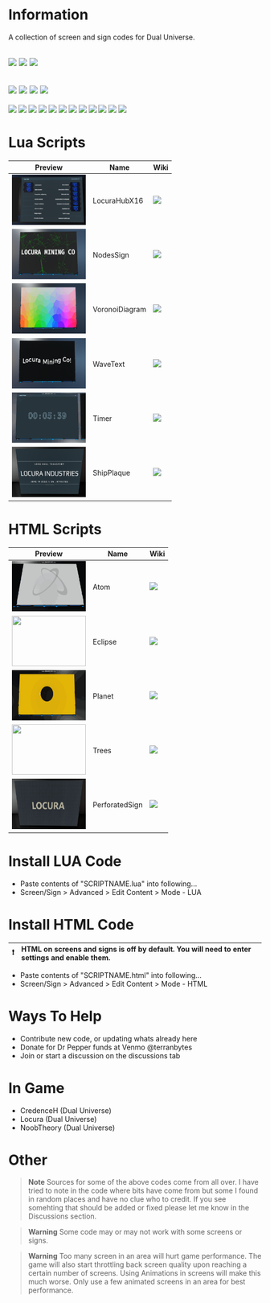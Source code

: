 # Information
A collection of screen and sign codes for Dual Universe. 

[![](https://img.shields.io/badge/DU-1.3.X-green?style=for-the-badge&logo=steam)](https://store.steampowered.com/app/2000270/Dual_Universe/)
[![](https://img.shields.io/badge/Maintained-YES-green?style=for-the-badge)](#)
![](https://komarev.com/ghpvc/?username=DU-Locura-Screens-And-Signs&style=for-the-badge)
---
[![](https://img.shields.io/badge/CODE-LUA-purple?style=for-the-badge&logo=lua)](#)
[![](https://img.shields.io/badge/CODE-HTML-blue?style=for-the-badge&logo=html5)](#)
[![](https://img.shields.io/badge/CODE-SVG-red?style=for-the-badge&logo=svg)](#)
[![](https://img.shields.io/badge/CODE-CSS-yellow?style=for-the-badge&logo=css3)](#)
---
[![](https://img.shields.io/github/issues/locuradu/DU-Locura-Screens-And-Signs?style=flat-square&label=ISSUES)](#)
[![](https://img.shields.io/github/issues-closed/locuradu/DU-Locura-Screens-And-Signs?style=flat-square&label=ISSUES)](#)
[![](https://img.shields.io/github/watchers/locuradu/DU-Locura-Screens-And-Signs?style=flat-square&label=WATCHERS)](#)
[![](https://img.shields.io/github/stars/locuradu/DU-Locura-Screens-And-Signs?style=flat-square&label=STARS)](#)
[![](https://img.shields.io/github/forks/locuradu/DU-Locura-Screens-And-Signs?style=flat-square&label=FORKS)](#)
[![](https://img.shields.io/github/commit-activity/m/locuradu/DU-Locura-Screens-And-Signs?style=flat-square&label=COMMIT%20ACTIVITY)](#)
[![](https://img.shields.io/github/discussions/locuradu/DU-Locura-Screens-And-Signs?label=DISCUSSIONS&style=flat-square)](#)
[![](https://img.shields.io/github/last-commit/locuradu/DU-Locura-Screens-And-Signs?label=LAST%20COMMIT&style=flat-square)](#)
[![](https://img.shields.io/github/contributors/locuradu/DU-Locura-Screens-And-Signs?label=CONTRIBUTORS&style=flat-square)](#)
[![](https://img.shields.io/github/releases/locuradu/DU-Locura-Screens-And-Signs?label=RELEASES&style=flat-square)](#)
[![](https://img.shields.io/github/repo-size/LocuraDU/DU-Locura-Screens-And-Signs?label=REPO%20SIZE&style=flat-square)](#)
[![](https://img.shields.io/github/license/LocuraDU/DU-Locura-Screens-And-Signs?label=LICENSE&style=flat-square)](#)

# Lua Scripts

| Preview  | Name | Wiki |
| ------------- | ------------- | ------------- |
| <img src="img/LocuraHubX16.png" height="100" width="147"> | LocuraHubX16 | [![](https://img.shields.io/badge/WIKI-LocuraHubX16-blue?style=for-the-badge)](https://github.com/LocuraDU/DU-Locura-Screens-And-Signs/wiki/LocuraHubX16) |
| <img src="img/NodesSign.png" height="100" width="147"> | NodesSign | [![](https://img.shields.io/badge/WIKI-NodesSign-blue?style=for-the-badge)](https://github.com/LocuraDU/DU-Locura-Screens-And-Signs/wiki/NodesSign) |
| <img src="img/VoronoiDiagram.png" height="100" width="147"> | VoronoiDiagram | [![](https://img.shields.io/badge/WIKI-VoronoiDiagram-blue?style=for-the-badge)](https://github.com/LocuraDU/DU-Locura-Screens-And-Signs/wiki/VoronoiDiagram) |
| <img src="img/WaveText.png" height="100" width="147"> | WaveText | [![](https://img.shields.io/badge/WIKI-WaveText-blue?style=for-the-badge)](https://github.com/LocuraDU/DU-Locura-Screens-And-Signs/wiki/WaveText.lua) |
| <img src="img/Timer.gif" height="100" width="147"> | Timer | [![](https://img.shields.io/badge/WIKI-Timer-blue?style=for-the-badge)](https://github.com/LocuraDU/DU-Locura-Screens-And-Signs/wiki/Timer) |
| <img src="img/ShipPlaque.png" height="100" width="147"> | ShipPlaque | [![](https://img.shields.io/badge/WIKI-ShipPlaque-blue?style=for-the-badge)](https://github.com/LocuraDU/DU-Locura-Screens-And-Signs/wiki/ShipPlaque) |

# HTML Scripts

| Preview  | Name | Wiki |
| ------------- | ------------- | ------------- |
| <img src="img/Atom.gif" height="100" width="147"> | Atom | [![](https://img.shields.io/badge/WIKI-Atom-blue?style=for-the-badge)](https://github.com/LocuraDU/DU-Locura-Screens-And-Signs/wiki/Atom) |
| <img src="img/Eclipse.gif" height="100" width="147"> | Eclipse | [![](https://img.shields.io/badge/WIKI-Eclipse-blue?style=for-the-badge)](https://github.com/LocuraDU/DU-Locura-Screens-And-Signs/wiki/Eclipse) |
| <img src="img/Planet.gif" height="100" width="147"> | Planet | [![](https://img.shields.io/badge/WIKI-Planet-blue?style=for-the-badge)](https://github.com/LocuraDU/DU-Locura-Screens-And-Signs/wiki/Planet) |
| <img src="img/Trees.gif" height="100" width="147"> | Trees | [![](https://img.shields.io/badge/WIKI-Trees-blue?style=for-the-badge)](https://github.com/LocuraDU/DU-Locura-Screens-And-Signs/wiki/Trees) |
| <img src="img/PerforatedSign.png" height="100" width="147"> | PerforatedSign | [![](https://img.shields.io/badge/WIKI-PerforatedSign-blue?style=for-the-badge)](https://github.com/LocuraDU/DU-Locura-Screens-And-Signs/wiki/PerforatedSign) |

# Install LUA Code
- Paste contents of "SCRIPTNAME.lua" into following...
- Screen/Sign > Advanced > Edit Content > Mode - LUA

# Install HTML Code
:heavy_exclamation_mark: | HTML  on screens and signs is off by default. You will need to enter settings and enable them.
:---: | :---
- Paste contents of "SCRIPTNAME.html" into following...
- Screen/Sign > Advanced > Edit Content > Mode - HTML

# Ways To Help
- Contribute new code, or updating whats already here
- Donate for Dr Pepper funds at Venmo @terranbytes
- Join or start a discussion on the discussions tab

# In Game
- CredenceH (Dual Universe)
- Locura (Dual Universe)
- NoobTheory (Dual Universe)

# Other
> **Note**
> Sources for some of the above codes come from all over. I have tried to note in the code where bits have come from but some I found in random places and have no clue who to credit. If you see somehting that should be added or fixed please let me know in the Discussions section.

> **Warning**
> Some code may or may not work with some screens or signs.

> **Warning**
> Too many screen in an area will hurt game performance. The game will also start throttling back screen quality upon reaching a certain number of screens. Using Animations in screens will make this much worse. Only use a few animated screens in an area for best performance.
